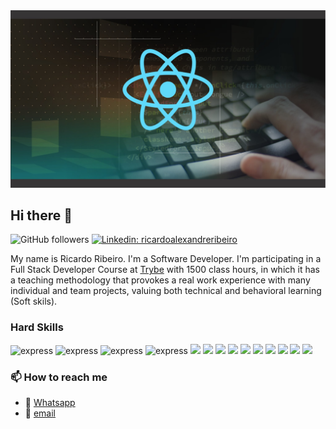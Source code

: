 
<img src='react.jpg' />

## Hi there 👋

![GitHub followers](https://img.shields.io/github/followers/ralexandre11?label=Followers&style=flat-square)
[![Linkedin: ricardoalexandreribeiro](https://img.shields.io/badge/-Ricardo%20Ribeiro-blue?style=flat-square&logo=Linkedin&logoColor=white&link=https://www.linkedin.com/in/ricardoalexandreribeiro/)](https://www.linkedin.com/in/ricardoalexandreribeiro/)

My name is Ricardo Ribeiro. I'm a Software Developer. I'm participating in a Full Stack Developer Course at [Trybe](https://www.betrybe.com/) with 1500 class hours, in which it has a teaching methodology that provokes a real work experience with many individual and team projects, valuing both technical and behavioral learning (Soft skils).

### Hard Skills

<p align="left">
  <img src="https://icongr.am/devicon/react-original-wordmark.svg?size=40&color=currentColor" alt="express"/> 
  <img src="https://icongr.am/devicon/javascript-original.svg?size=35&color=currentColor" alt="express"/> 
  <img src="https://icongr.am/devicon/html5-original-wordmark.svg?size=40&color=currentColor" alt="express"/> 
  <img src="https://icongr.am/devicon/css3-original-wordmark.svg?size=40&color=currentColor" alt="express"/> 
  <img src="https://icongr.am/devicon/dot-net-original-wordmark.svg?size=40&color=currentColor"/> 
  <img src="https://icongr.am/devicon/php-original.svg?size=40&color=currentColor"/> 
  
  <img src="https://icongr.am/devicon/bootstrap-plain-wordmark.svg?size=40&color=currentColor"/> 
  <img src="https://icongr.am/devicon/github-original-wordmark.svg?size=40&color=currentColor"/> 
  <img src="https://icongr.am/devicon/mysql-original-wordmark.svg?size=40&color=currentColor"/> 
  <img src="https://icongr.am/simple/microsoftsqlserver.svg?size=40&color=currentColor&colored=false"/> 
  <img src="https://icongr.am/devicon/oracle-original.svg?size=40&color=currentColor"/> 
  <img src="https://icongr.am/devicon/slack-original-wordmark.svg?size=40&color=currentColor"/> 
  <img src="https://icongr.am/devicon/trello-plain-wordmark.svg?size=40&color=currentColor"/> 
  <img src="https://icongr.am/devicon/linux-original.svg?size=40&color=currentColor"/> 
</p>

### 📫 How to reach me

- 💬 [Whatsapp](https://api.whatsapp.com/send?phone=5584994871533&text=Hi%20there!)
- 📧 [email](mailto:ricardoribeiro.dev@gmail.com)

